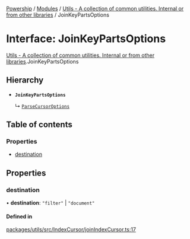 [Powership](../README.md) / [Modules](../modules.md) / [Utils - A collection of common utilities. Internal or from other libraries](../modules/Utils___A_collection_of_common_utilities__Internal_or_from_other_libraries.md) / JoinKeyPartsOptions

# Interface: JoinKeyPartsOptions

[Utils - A collection of common utilities. Internal or from other libraries](../modules/Utils___A_collection_of_common_utilities__Internal_or_from_other_libraries.md).JoinKeyPartsOptions

## Hierarchy

- **`JoinKeyPartsOptions`**

  ↳ [`ParseCursorOptions`](Utils___A_collection_of_common_utilities__Internal_or_from_other_libraries.ParseCursorOptions.md)

## Table of contents

### Properties

- [destination](Utils___A_collection_of_common_utilities__Internal_or_from_other_libraries.JoinKeyPartsOptions.md#destination)

## Properties

### destination

• **destination**: ``"filter"`` \| ``"document"``

#### Defined in

[packages/utils/src/IndexCursor/joinIndexCursor.ts:17](https://github.com/antoniopresto/powership/blob/2672a73/packages/utils/src/IndexCursor/joinIndexCursor.ts#L17)
